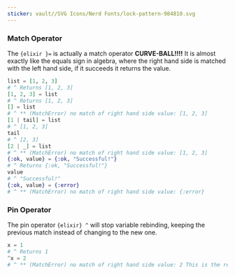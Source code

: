 ```yaml
---
sticker: vault//SVG Icons/Nerd Fonts/lock-pattern-984810.svg
---
```

### Match Operator
The `{elixir }=` is actually a match operator **CURVE-BALL!!!!** It is almost exactly like the equals sign in algebra, where the right hand side is matched with the left hand side, if it succeeds it returns the value. 

```elixir
list = [1, 2, 3]
# ^ Returns [1, 2, 3]
[1, 2, 3] = list
# ^ Returns [1, 2, 3]
[] = list
# ^ ** (MatchError) no match of right hand side value: [1, 2, 3]
[1 | tail] = list
# ^ [1, 2, 3]
tail
# ^ [2, 3]
[2 | _] = list
# ^ ** (MatchError) no match of right hand side value: [1, 2, 3]
{:ok, value} = {:ok, "Successful!"}
# ^ Returns {:ok, "Successful!"}
value 
# ^ "Successful!"
{:ok, value} = {:error}
# ^ ** (MatchError) no match of right hand side value: {:error}
```

### Pin Operator 
The pin operator `{elixir} ^` will stop variable rebinding, keeping the previous match instead of changing to the new one. 

```elixir
x = 1
# ^ Returns 1
^x = 2
# ^ ** (MatchError) no match of right hand side value: 2 This is the return because of how the previous value was 
```